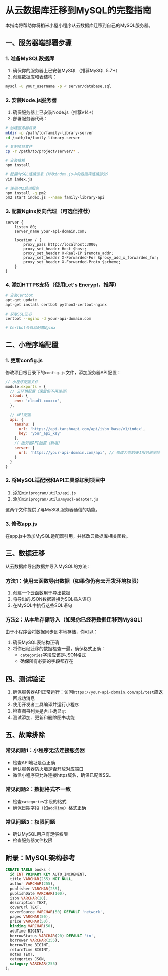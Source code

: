 # 从云数据库迁移到MySQL的完整指南

本指南将帮助你将稻米小屋小程序从云数据库迁移到自己的MySQL服务器。

## 一、服务器端部署步骤

### 1. 准备MySQL数据库

1. 确保你的服务器上已安装MySQL（推荐MySQL 5.7+）
2. 创建数据库和表结构：

```bash
mysql -u your_username -p < server/database.sql
```

### 2. 安装Node.js服务器

1. 确保服务器上已安装Node.js（推荐v14+）
2. 部署服务器代码：

```bash
# 创建服务器目录
mkdir -p /path/to/family-library-server
cd /path/to/family-library-server

# 复制项目文件
cp -r /path/to/project/server/* .

# 安装依赖
npm install

# 配置MySQL连接信息（修改index.js中的数据库连接部分）
vim index.js

# 使用PM2启动服务
npm install -g pm2
pm2 start index.js --name family-library-api
```

### 3. 配置Nginx反向代理（可选但推荐）

```nginx
server {
    listen 80;
    server_name your-api-domain.com;
    
    location / {
        proxy_pass http://localhost:3000;
        proxy_set_header Host $host;
        proxy_set_header X-Real-IP $remote_addr;
        proxy_set_header X-Forwarded-For $proxy_add_x_forwarded_for;
        proxy_set_header X-Forwarded-Proto $scheme;
    }
}
```

### 4. 添加HTTPS支持（使用Let's Encrypt，推荐）

```bash
# 安装Certbot
apt-get update
apt-get install certbot python3-certbot-nginx

# 获取SSL证书
certbot --nginx -d your-api-domain.com

# Certbot会自动配置Nginx
```

## 二、小程序端配置

### 1. 更新config.js

修改项目根目录下的`config.js`文件，添加服务器API配置：

```javascript
// 小程序配置文件
module.exports = {
  // 云环境配置（保留但不再使用）
  cloud: {
    env: 'cloud1-xxxxxx', 
  },
  
  // API配置
  api: {
    tanshu: {
      url: 'https://api.tanshuapi.com/api/isbn_base/v1/index',
      key: 'your_api_key'
    },
    // 服务器API配置（新增）
    server: {
      url: 'https://your-api-domain.com/api', // 修改为你的API服务器地址
    }
  }
}
```

### 2. 将MySQL适配器和API工具添加到项目中

1. 添加`miniprogram/utils/api.js`
2. 添加`miniprogram/utils/mysql-adapter.js`

这两个文件提供了与MySQL服务器通信的功能。

### 3. 修改app.js

在app.js中添加MySQL适配器引用，并修改云数据库相关函数。

## 三、数据迁移

从云数据库导出数据并导入MySQL的方法：

### 方法1：使用云函数导出数据（如果你仍有云开发环境权限）

1. 创建一个云函数用于导出数据
2. 将导出的JSON数据转换为SQL插入语句
3. 在MySQL中执行这些SQL语句

### 方法2：从本地存储导入（如果你已经将数据迁移到MySQL）

由于小程序会将数据同步到本地存储，你可以：

1. 确保MySQL表结构正确
2. 将你已经迁移的数据检查一遍，确保格式正确：
   - `categories`字段应该是JSON格式
   - 确保所有必要的字段都存在

## 四、测试验证

1. 确保服务器API正常运行：访问`https://your-api-domain.com/api/test`应返回成功消息
2. 使用开发者工具编译并运行小程序
3. 检查图书列表是否正确显示
4. 测试添加、更新和删除图书功能

## 五、故障排除

### 常见问题1：小程序无法连接服务器

- 检查API地址是否正确
- 确认服务器防火墙是否开放对应端口
- 微信小程序只允许连接https域名，确保已配置SSL

### 常见问题2：数据格式不一致

- 检查`categories`字段的格式
- 确保日期字段（如`addTime`）格式正确

### 常见问题3：权限问题

- 确认MySQL用户有足够权限
- 检查服务器文件权限

## 附录：MySQL架构参考

```sql
CREATE TABLE books (
  id INT PRIMARY KEY AUTO_INCREMENT,
  title VARCHAR(255) NOT NULL,
  author VARCHAR(255),
  publisher VARCHAR(255),
  publishDate VARCHAR(100),
  isbn VARCHAR(20),
  description TEXT,
  coverUrl TEXT,
  coverSource VARCHAR(50) DEFAULT 'network',
  pages VARCHAR(50),
  price VARCHAR(50),
  binding VARCHAR(50),
  addTime BIGINT,
  borrowStatus VARCHAR(20) DEFAULT 'in',
  borrower VARCHAR(255),
  borrowTime BIGINT,
  returnTime BIGINT,
  notes TEXT,
  categories JSON,
  category VARCHAR(255)
);
``` 